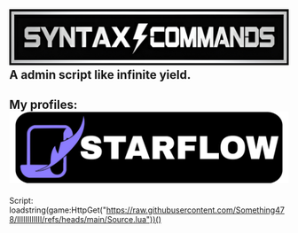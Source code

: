 ![SC](https://raw.githubusercontent.com/Something478/IIIIIIIIIIII/main/GitHub_Images/logo.jpg)  
A admin script like infinite yield.
---
My profiles:  
[![1](https://raw.githubusercontent.com/Something478/IIIIIIIIIIII/main/GitHub_Images/scriptblox.png)](https://scriptblox.com/u/StarFlow)
---
Script:  
loadstring(game:HttpGet("https://raw.githubusercontent.com/Something478/IIIIIIIIIIII/refs/heads/main/Source.lua"))()
